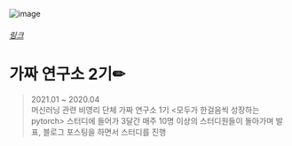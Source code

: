 ![image](https://user-images.githubusercontent.com/59557720/105404173-03ceb080-5c6d-11eb-8cc0-08f3668336be.png)
###### [링크](https://pseudo-lab.com/ "가짜 연구소(Pseudo Labs)  바로가기")
# 가짜 연구소 2기✏
> 2021.01 ~ 2020.04   
> 머신러닝 관련 비영리 단체 가짜 연구소 1기 <모두가 한걸음씩 성장하는 pytorch> 스터디에 들어가 3달간 매주 10명 이상의 스터디원들이 돌아가며 발표, 블로그 포스팅을 하면서 스터디를 진행
